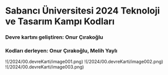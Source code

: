 # Sabancı Üniversitesi 2024 Teknoloji ve Tasarım Kampı Kodları
### Devre kartını geliştiren: Onur Çırakoğlu
### Kodları derleyen: Onur Çırakoğlu, Melih Yaylı

!(/2024/00.devreKarti/image001.png)
!(/2024/00.devreKarti/image002.png)
!(/2024/00.devreKarti/image003.png)
